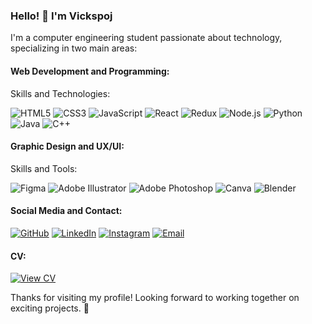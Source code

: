### Hello! 👋 I'm Vickspoj

I'm a computer engineering student passionate about technology, specializing in two main areas:

#### Web Development and Programming:

Skills and Technologies:

![HTML5](https://img.shields.io/badge/HTML5-E34F26?style=for-the-badge&logo=html5&logoColor=white)
![CSS3](https://img.shields.io/badge/CSS3-1572B6?style=for-the-badge&logo=css3&logoColor=white)
![JavaScript](https://img.shields.io/badge/JavaScript-F7DF1E?style=for-the-badge&logo=javascript&logoColor=black)
![React](https://img.shields.io/badge/React-61DAFB?style=for-the-badge&logo=react&logoColor=black)
![Redux](https://img.shields.io/badge/Redux-764ABC?style=for-the-badge&logo=redux&logoColor=white)
![Node.js](https://img.shields.io/badge/Node.js-339933?style=for-the-badge&logo=node-dot-js&logoColor=white)
![Python](https://img.shields.io/badge/Python-3776AB?style=for-the-badge&logo=python&logoColor=white)
![Java](https://img.shields.io/badge/Java-007396?style=for-the-badge&logo=java&logoColor=white)
![C++](https://img.shields.io/badge/C++-00599C?style=for-the-badge&logo=c%2B%2B&logoColor=white)

#### Graphic Design and UX/UI:

Skills and Tools:

![Figma](https://img.shields.io/badge/Figma-F24E1E?style=for-the-badge&logo=figma&logoColor=white)
![Adobe Illustrator](https://img.shields.io/badge/Adobe%20Illustrator-FF9A00?style=for-the-badge&logo=adobe-illustrator&logoColor=white)
![Adobe Photoshop](https://img.shields.io/badge/Adobe%20Photoshop-31A8FF?style=for-the-badge&logo=adobe-photoshop&logoColor=white)
![Canva](https://img.shields.io/badge/Canva-00C4CC?style=for-the-badge&logo=canva&logoColor=white)
![Blender](https://img.shields.io/badge/Blender-F5792A?style=for-the-badge&logo=blender&logoColor=white)

#### Social Media and Contact:

[![GitHub](https://img.shields.io/badge/GitHub-181717?style=for-the-badge&logo=github&logoColor=white)](https://github.com/Vickspoj)
[![LinkedIn](https://img.shields.io/badge/LinkedIn-0077B5?style=for-the-badge&logo=linkedin&logoColor=white)](https://www.linkedin.com/in/vicks-poj/)
[![Instagram](https://img.shields.io/badge/Instagram-E4405F?style=for-the-badge&logo=instagram&logoColor=white)](https://www.instagram.com/vicks.poj/)
[![Email](https://img.shields.io/badge/Email-D14836?style=for-the-badge&logo=gmail&logoColor=white)](mailto:vicks.poj@gmail.com)

#### CV:

[![View CV](https://img.shields.io/badge/View%20CV-4285F4?style=for-the-badge&logo=google-drive&logoColor=white)](https://drive.google.com/file/d/1akqVSre2Gof6sHtqVAe42Kp3rJ3jbPt9/view?usp=sharing)

Thanks for visiting my profile! Looking forward to working together on exciting projects. 🚀

